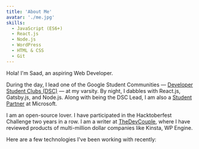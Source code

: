 ```yaml
---
title: 'About Me'
avatar: './me.jpg'
skills:
  - JavaScript (ES6+)
  - React.js
  - Node.js
  - WordPress
  - HTML & CSS
  - Git
---
```


Hola! I'm Saad, an aspiring Web Developer.

During the day, I lead one of the Google Student Communities — [Developer Student Clubs (DSC)](https://developers.google.com/community/dsc) — at my varsity. By night, I dabbles with React.js, Gatsby.js, and Node.js. Along with being the DSC Lead, I am also a [Student Partner](https://studentpartners.microsoft.com/en-us/Account/DisplayMSPCertificate?url=338ed5062c5449b2bf23bc2edfae5e35) at Microsoft.

I am an open-source lover. I have participated in the Hacktoberfest Challenge two years in a row. I am a writer at [TheDevCouple](TheDevCouple), where I have reviewed products of multi-million dollar companies like Kinsta, WP Engine.

Here are a few technologies I've been working with recently:
